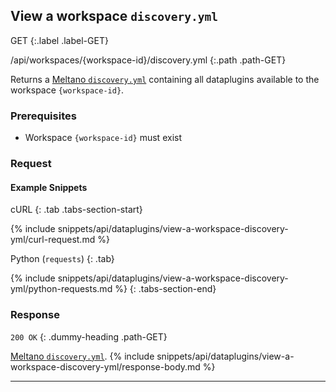 ## View a workspace `discovery.yml`

GET
{:.label .label-GET}

/api/workspaces/{workspace-id}/discovery.yml
{:.path .path-GET}

Returns a [Meltano `discovery.yml`](https://docs.meltano.com/reference/settings#discovery_url) containing all dataplugins available to the workspace `{workspace-id}`.

### Prerequisites
- Workspace `{workspace-id}` must exist

### Request
#### Example Snippets
cURL
{: .tab .tabs-section-start}

{% include snippets/api/dataplugins/view-a-workspace-discovery-yml/curl-request.md %}

Python (`requests`)
{: .tab}

{% include snippets/api/dataplugins/view-a-workspace-discovery-yml/python-requests.md %}
{: .tabs-section-end}

### Response
`200 OK`
{: .dummy-heading .path-GET}

[Meltano `discovery.yml`](https://docs.meltano.com/reference/settings#discovery_url).
{% include snippets/api/dataplugins/view-a-workspace-discovery-yml/response-body.md %}

---
